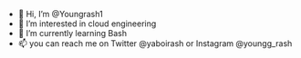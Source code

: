 - 👋 Hi, I’m @Youngrash1
- 👀 I’m interested in cloud engineering
- 🌱 I’m currently learning Bash
- 📫 you can reach me on Twitter @yaboirash or Instagram @youngg_rash

<!---
Youngrash1/Youngrash1 is a ✨ special ✨ repository because its `README.md` (this file) appears on your GitHub profile.
You can click the Preview link to take a look at your changes.
--->
